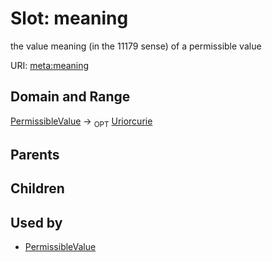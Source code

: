 
# Slot: meaning


the value meaning (in the 11179 sense) of a permissible value

URI: [meta:meaning](https://w3id.org/biolink/biolinkml/meta/meaning)


## Domain and Range

[PermissibleValue](PermissibleValue.md) ->  <sub>OPT</sub> [Uriorcurie](types/Uriorcurie.md)

## Parents


## Children


## Used by

 * [PermissibleValue](PermissibleValue.md)

